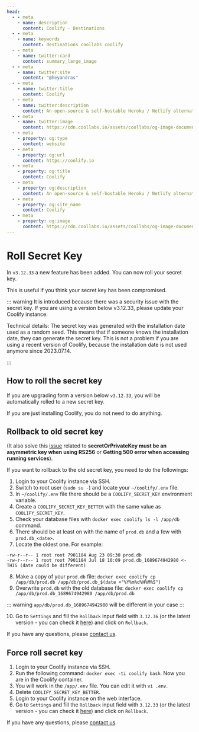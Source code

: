 ```yaml
---
head:
  - - meta
    - name: description
      content: Coolify - Destinations
  - - meta
    - name: keywords
      content: destinations coollabs coolify
  - - meta
    - name: twitter:card
      content: summary_large_image
  - - meta
    - name: twitter:site
      content: "@heyandras"
  - - meta
    - name: twitter:title
      content: Coolify
  - - meta
    - name: twitter:description
      content: An open-source & self-hostable Heroku / Netlify alternative.
  - - meta
    - name: twitter:image
      content: https://cdn.coollabs.io/assets/coollabs/og-image-documentation.png
  - - meta
    - property: og:type
      content: website
  - - meta
    - property: og:url
      content: https://coolify.io
  - - meta
    - property: og:title
      content: Coolify
  - - meta
    - property: og:description
      content: An open-source & self-hostable Heroku / Netlify alternative.
  - - meta
    - property: og:site_name
      content: Coolify
  - - meta
    - property: og:image
      content: https://cdn.coollabs.io/assets/coollabs/og-image-documentation.png
---
```


# Roll Secret Key

In `v3.12.33` a new feature has been added. You can now roll your secret key.

This is useful if you think your secret key has been compromised.

::: warning
It is introduced because there was a security issue with the secret key. If you are using a version below v3.12.33, please update your Coolify instance.

Technical details: The secret key was generated with the installation date used as a random seed. This means that if someone knows the installation date, they can generate the secret key. This is not a problem if you are using a recent version of Coolify, because the installation date is not used anymore since 2023.07.14.

:::

## How to roll the secret key

If you are upgrading form a version below `v3.12.33`, you will be automatically rolled to a new secret key.

If you are just installing Coolify, you do not need to do anything.

## Rollback to old secret key

(It also solve this [issue](https://github.com/coollabsio/coolify/issues/1148) related to **secretOrPrivateKey must be an asymmetric key when using RS256** or **Getting 500 error when accessing running services**).

If you want to rollback to the old secret key, you need to do the followings:

1. Login to your Coolify instance via SSH.
2. Switch to root user (`sudo su -`) and locate your `~/coolify/.env` file. 
3. In `~/coolify/.env` file there should be a `COOLIFY_SECRET_KEY` environment variable.
4. Create a `COOLIFY_SECRET_KEY_BETTER` with the same value as `COOLIFY_SECRET_KEY`.
5. Check your database files with `docker exec coolify ls -l /app/db` command.
6. There should be at least on with the name of `prod.db` and a few with `prod.db_<date>`.
7. Locate the oldest one. For example:
```
-rw-r--r-- 1 root root 7901184 Aug 23 09:30 prod.db
-rw-r--r-- 1 root root 7901184 Jul 18 10:09 prod.db_1689674942980 <- THIS (date could be different)
```
8. Make a copy of your `prod.db` file: `docker exec coolify cp /app/db/prod.db /app/db/prod.db_$(date +"%Y%m%d%H%M%S")`
9. Overwrite `prod.db` with the old database file: `docker exec coolify cp /app/db/prod.db_1689674942980 /app/db/prod.db`

::: warning
`app/db/prod.db_1689674942980` will be different in your case
:::

10.  Go to `Settings` and fill the `Rollback` input field with `3.12.36` (or the latest version - you can check it [here](https://get.coollabs.io/versions.json)) and click on `Rollback`.

If you have any questions, please [contact us](../contact.md).

## Force roll secret key

1. Login to your Coolify instance via SSH.
2. Run the following command: `docker exec -ti coolify bash`. Now you are in the Coolify container.
3. You will work in the `/app/.env` file. You can edit it with `vi .env`.
4. Delete `COOLIFY_SECRET_KEY_BETTER`.
5. Login to your Coolify instance on the web interface.
6. Go to `Settings` and fill the `Rollback` input field with `3.12.33` (or the latest version - you can check it [here](https://get.coollabs.io/versions.json)) and click on `Rollback`.

If you have any questions, please [contact us](../contact.md).

